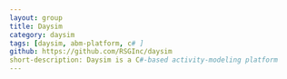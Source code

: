 ```yaml
---
layout: group
title: Daysim
category: daysim
tags: [daysim, abm-platform, c# ]
github: https://github.com/RSGInc/daysim
short-description: Daysim is a C#-based activity-modeling platform
---
```

